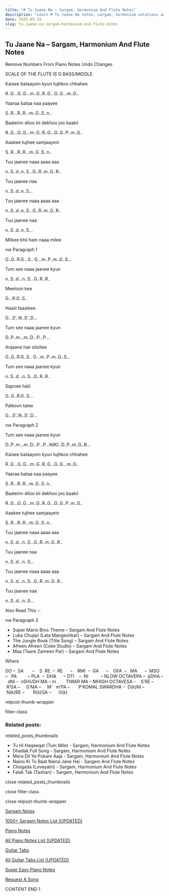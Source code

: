 ```yaml
---
title: "# Tu Jaane Na – Sargam, Harmonium And Flute Notes"
description: "Learn # Tu Jaane Na notes, sargam, harmonium notations and flute notes. Easy step-by-step tutorial for beginners."
date: 2025-05-19
slug: tu-jaane-na-sargam-harmonium-and-flute-notes
---
```


## Tu Jaane Na – Sargam, Harmonium And Flute Notes

Remove Numbers From Piano Notes
Undo Changes

SCALE OF THE FLUTE IS G BASS/MIDDLE

Kaisee bataayein kyun tujhkoo chhahee

R..G…G..G…m..G..R..G…G..G…m..G..

Yaaraa bataa naa paayee

S..R…R..R…m..G..S..n..

Baateinn diloo kii dekhoo joo baakii

R..G…G..G…m..G..R..G…G..G..P..m..G..

Aaakee tujhee samjaayein

S..R…R..R…m..G..S..n..

Tuu jaanee naaa aaaa aaa

n..S..d..n..S…G..R..m..G..R..

Tuu jaanee naa

n..S..d..n..S…

Tuu jaanee naaa aaaa aaa

n..S..d..n..S…G..R..m..G..R..

Tuu jaanee naa

n..S..d..n..S…

Milkee bhii ham naaa milee

nw Paragraph 1

G..G..R.G…S.. G…m..P..m..G..S…

Tum see naaa jaanee kyun

n..S..d…n..S…G..R..R..

Meeloon kee

G…R.G..S..

Haaiii faasleee

G…S’..N..S’..D…

Tum see naaa jaanee kyun

D..P..m…m..D…P…P…

Anjaane haii silsiilee

G..G..R.G..S.. G…m..P..m..G..S…

Tum see naaa jaanee kyun

n..S..d…n..S…G..R..R..

Sapnee haiii

G..G..R.G..S…

Palkoon talee

G…S’..N..S’..D…

nw Paragraph 2

Tum see naaa jaanee kyun

D..P..m…m..D…P…P…N(K)..D..P..m..G..R…

Kaisee bataayein kyun tujhkoo chhahee

R..G…G..G…m..G..R..G…G..G…m..G..

Yaaraa bataa naa paayee

S..R…R..R…m..G..S..n..

Baateinn diloo kii dekhoo joo baakii

R..G…G..G…m..G..R..G…G..G..P..m..G..

Aaakee tujhee samjaayein

S..R…R..R…m..G..S..n..

Tuu jaanee naaa aaaa aaa

n..S..d…n..S…G..R..m..G..R..

Tuu jaanee naa

n..S..d…n..S…

Tuu jaanee naaa aaaa aaa

n..S..d…n..S…G..R..m..G..R..

Tuu jaanee naa

n..S..d…n..S…

Also Read This :-

nw Paragraph 3



* Super Mario Bros Theme – Sargam And Flute Notes
* Luka Chuppi (Lata Mangeshkar) – Sargam And Flute Notes
* The Jungle Book (Title Song) – Sargam And Flute Notes
* Afreen Afreen (Coke Studio) – Sargam And Flute Notes
* Maa (Taare Zameen Par) – Sargam And Flute Notes

Where



DO –  SA       –    S  RE  –  RE      –    RMI  –  GA      –    GFA  –   MA      –  MSO  –   PA         – PLA  –  DHA      – DTI    –  NI          – NLOW OCTAVEPA –  pDHA –  dNI –  nSHUDH MA – m        TIWAR MA – MHIGH OCTAVESA –    S’RE –     R’GA –     G’MA –     M’   m’PA –       P’KOMAL SWARDHA –  D(k)NI –       N(k)RE –       R(k)GA –      G(k)



relpost-thumb-wrapper

filter-class

### Related posts:

related_posts_thumbnails

* Tu Hi Haqeeqat (Tum Mile) - Sargam, Harmonium And Flute Notes
* Dhadak Full Song - Sargam, Harmonium And Flute Notes
* Mera Dil Ye Pukare Aaja - Sargam, Harmonium And Flute Notes
* Naino Ki To Baat Naina Jane Hai - Sargam And Flute Notes
* Chogada (Loveyatri) - Sargam, Harmonium And Flute Notes
* Falak Tak (Tashan) - Sargam, Harmonium And Flute Notes

close related_posts_thumbnails

close filter class

close relpost-thumb-wrapper

[Sargam Notes](https://www.notationsworld.com/sargam-notes.html)

[1000+ Sargam Notes List (UPDATED)](https://www.notationsworld.com/all-songs-list-sargam-notes.html)

[Piano Notes](https://www.notationsworld.com/piano-notes.html)

[All Piano Notes List (UPDATED)](https://www.notationsworld.com/all-songs-list-piano-notes.html)

[Guitar Tabs](https://www.notationsworld.com/guitar-tabs.html)

[All Guitar Tabs List (UPDATED)](https://www.notationsworld.com/all-songs-list-guitar-tabs.html)

[Super Easy Piano Notes](https://studywall.in/)

[Request A Song](https://www.notationsworld.com/request-a-song.html)

CONTENT END 1

